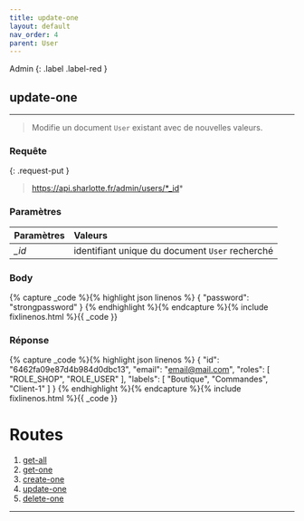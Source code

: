 ```yaml
---
title: update-one
layout: default
nav_order: 4
parent: User
---
```


Admin
{: .label .label-red }

<!-- DÉBUT DE LA ROUTE -->
## update-one
----

> Modifie un document `User` existant avec de nouvelles valeurs.


### Requête

{: .request-put }
> https://api.sharlotte.fr/admin/users/*_id*

### Paramètres

| Paramètres | Valeurs                                         |
|:-----------|:------------------------------------------------|
| *_id*      | identifiant unique du document `User` recherché |

### Body
{% capture _code %}{% highlight json linenos %}
{
    "password": "strongpassword"
}
{% endhighlight %}{% endcapture %}{% include fixlinenos.html %}{{ _code }}

### Réponse
{% capture _code %}{% highlight json linenos %}
{
    "id": "6462fa09e87d4b984d0dbc13",
    "email": "email@mail.com",
    "roles": [
        "ROLE_SHOP",
        "ROLE_USER"
    ],
    "labels": [
        "Boutique",
        "Commandes",
        "Client-1"
    ]
}
{% endhighlight %}{% endcapture %}{% include fixlinenos.html %}{{ _code }}
<!-- FIN DE LA ROUTE -->

# Routes

1. [get-all]
1. [get-one]
1. [create-one]
1. [update-one]
1. [delete-one]

----

[brand]: ../security.html#rôles
[manager]: ../security.html#rôles
[roles]: ../security.html#rôles
[labels]: user/labels.html
[units]: user/units.html
[sources]: user/sources.html
[actives]: user/actives.html
[get-all]: #get-all
[get-one]: #get-one
[create-one]: #create-one
[update-one]: #update-one
[delete-one]: #delete-one